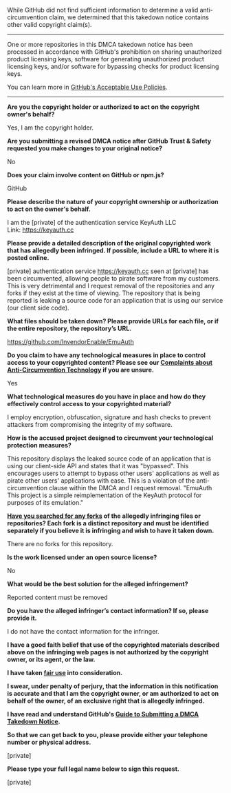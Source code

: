 While GitHub did not find sufficient information to determine a valid anti-circumvention claim, we determined that this takedown notice contains other valid copyright claim(s).

---

One or more repositories in this DMCA takedown notice has been processed in accordance with GitHub's prohibition on sharing unauthorized product licensing keys, software for generating unauthorized product licensing keys, and/or software for bypassing checks for product licensing keys.

You can learn more in [GitHub's Acceptable Use Policies](https://docs.github.com/en/github/site-policy/github-acceptable-use-policies).

---

**Are you the copyright holder or authorized to act on the copyright owner's behalf?**

Yes, I am the copyright holder.

**Are you submitting a revised DMCA notice after GitHub Trust & Safety requested you make changes to your original notice?**

No

**Does your claim involve content on GitHub or npm.js?**

GitHub

**Please describe the nature of your copyright ownership or authorization to act on the owner's behalf.**

I am the [private] of the authentication service KeyAuth LLC  
Link: https://keyauth.cc

**Please provide a detailed description of the original copyrighted work that has allegedly been infringed. If possible, include a URL to where it is posted online.**

[private] authentication service https://keyauth.cc seen at [private] has been circumvented, allowing people to pirate software from my customers. This is very detrimental and I request removal of the repositories and any forks if they exist at the time of viewing. The repository that is being reported is leaking a source code for an application that is using our service (our client side code).

**What files should be taken down? Please provide URLs for each file, or if the entire repository, the repository’s URL.**

https://github.com/InvendorEnable/EmuAuth

**Do you claim to have any technological measures in place to control access to your copyrighted content? Please see our <a href="https://docs.github.com/articles/guide-to-submitting-a-dmca-takedown-notice#complaints-about-anti-circumvention-technology">Complaints about Anti-Circumvention Technology</a> if you are unsure.**

Yes

**What technological measures do you have in place and how do they effectively control access to your copyrighted material?**

I employ encryption, obfuscation, signature and hash checks to prevent attackers from compromising the integrity of my software.

**How is the accused project designed to circumvent your technological protection measures?**

This repository displays the leaked source code of an application that is using our client-side API and states that it was "bypassed". This encourages users to attempt to bypass other users' applications as well as pirate other users' applications with ease. This is a violation of the anti-circumvention clause within the DMCA and I request removal. "EmuAuth This project is a simple reimplementation of the KeyAuth protocol for purposes of its emulation."

**<a href="https://docs.github.com/articles/dmca-takedown-policy#b-what-about-forks-or-whats-a-fork">Have you searched for any forks</a> of the allegedly infringing files or repositories? Each fork is a distinct repository and must be identified separately if you believe it is infringing and wish to have it taken down.**

There are no forks for this repository.

**Is the work licensed under an open source license?**

No

**What would be the best solution for the alleged infringement?**

Reported content must be removed

**Do you have the alleged infringer’s contact information? If so, please provide it.**

I do not have the contact information for the infringer.

**I have a good faith belief that use of the copyrighted materials described above on the infringing web pages is not authorized by the copyright owner, or its agent, or the law.**

**I have taken <a href="https://www.lumendatabase.org/topics/22">fair use</a> into consideration.**

**I swear, under penalty of perjury, that the information in this notification is accurate and that I am the copyright owner, or am authorized to act on behalf of the owner, of an exclusive right that is allegedly infringed.**

**I have read and understand GitHub's <a href="https://docs.github.com/articles/guide-to-submitting-a-dmca-takedown-notice/">Guide to Submitting a DMCA Takedown Notice</a>.**

**So that we can get back to you, please provide either your telephone number or physical address.**

[private]

**Please type your full legal name below to sign this request.**

[private]
